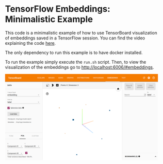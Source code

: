 # TensorFlow Embeddings: Minimalistic Example

This code is a minimalistic example of how to use TensorBoard visualization
of embeddings saved in a TensorFlow session. You can find the video explaining the code [here](https://youtu.be/n4gR6XmJBok).

The only dependency to run this example is to have docker installed.

To run the example simply execute the `run.sh` script. Then, to view
the visualization of the embeddings go to [http://localhost:6006/#embeddings](http://localhost:6006/#embeddings).

![screenshot](screenshot.png)
